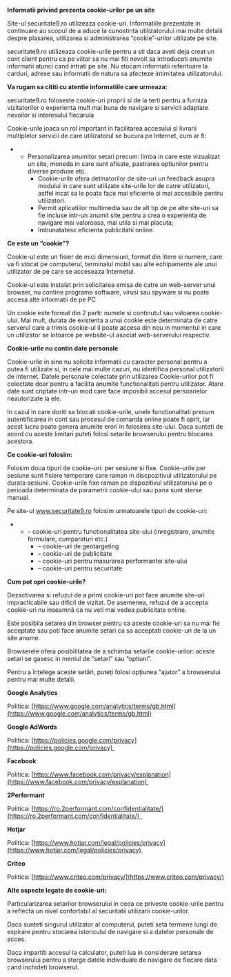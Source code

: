 **Informatii privind prezenta cookie-urilor pe un site**

Site-ul securitate9.ro utilizeaza cookie-uri. Informatiile prezentate in continuare au scopul de a aduce la cunostinta utilizatorului mai multe detalii despre plasarea, utilizarea si administrarea “cookie”-urilor utilizate pe site.

securitate9.ro utilizeaza cookie-urile pentru a sti daca aveti deja creat un cont client pentru ca pe viitor sa nu mai fiti nevoit sa introduceti anumite informatii atunci cand intrati pe site. Nu stocam informatii referitoare la carduri, adrese sau informatii de natura sa afecteze intimitatea utilizatorului.

**Va rugam sa cititi cu atentie informatiile care urmeaza:**

securitate9.ro foloseste cookie-uri proprii si de la terti pentru a furniza vizitatorilor o experienta mult mai buna de navigare si servicii adaptate nevoilor si interesului fiecaruia

Cookie-urile joaca un rol important in facilitarea accesului si livrarii multiplelor servicii de care utilizatorul se bucura pe Internet, cum ar fi:

- - Personalizarea anumitor setari precum: limba in care este vizualizat un site, moneda in care sunt afisate, pastrarea optiunilor pentru diverse produse etc.
    - Cookie-urile ofera detinatorilor de site-uri un feedback asupra modului in care sunt utilizate site-urile lor de catre utilizatori, astfel incat sa le poata face mai eficiente si mai accesibile pentru utilizatori.
    - Permit aplicatiilor multimedia sau de alt tip de pe alte site-uri sa fie incluse intr-un anumit site pentru a crea o experienta de navigare mai valoroasa, mai utila si mai placuta;
    - Imbunatatesc eficienta publicitatii online.

**Ce este un “cookie”?**

Cookie-ul este un fisier de mici dimensiuni, format din litere si numere, care va fi stocat pe computerul, terminalul mobil sau alte echipamente ale unui utilizator de pe care se acceseaza Internetul.

Cookie-ul este instalat prin solicitarea emisa de catre un web-server unui browser, nu contine programe software, virusi sau spyware si nu poate accesa alte informatii de pe PC

Un cookie este format din 2 parti: numele si continutul sau valoarea cookie-ului. Mai mult, durata de existenta a unui cookie este determinata de catre serverul care a trimis cookie-ul il poate accesa din nou in momentul in care un utilizator se intoarce pe website-ul asociat web-serverului respectiv.

**Cookie-urile nu contin date personale**

Cookie-urile in sine nu solicita informatii cu caracter personal pentru a putea fi utilizate si, in cele mai multe cazuri, nu identifica personal utilizatorii de internet. Datele personale colectate prin utilizarea Cookie-urilor pot fi colectate doar pentru a facilita anumite functionalitati pentru utilizator. Atare date sunt criptate intr-un mod care face imposibil accesul persoanelor neautorizate la ele.

In cazul in care doriti sa blocati cookie-urile, unele functionalitati precum autentificarea in cont sau procesul de comanda online poate fi oprit, iar acest lucru poate genera anumite erori in folosirea site-ului. Daca sunteti de acord cu aceste limitari puteti folosi setarile browserului pentru blocarea acestora.

**Ce cookie-uri folosim:** 

Folosim doua tipuri de cookie-uri: per sesiune si fixe. Cookie-urile per sesiune sunt fisiere temporare care raman in discpozitivul utilizatorului pe durata sesiunii. Cookie-urile fixe raman pe dispozitivul utilizatorului pe o perioada determinata de parametrii cookie-ului sau pana sunt sterse manual.

Pe site-ul www.securitate9.ro folosim urmatoarele tipuri de cookie-uri:

- - – cookie-uri pentru functionalitatea site-ului (inregistrare, anumite formulare, cumparaturi etc.)
    - – cookie-uri de geotargeting
    - – cookie-uri de publicitate
    - – cookie-uri pentru masurarea performantei site-ului
    - – cookie-uri pentru securitate

**Cum pot opri cookie-urile?**

Dezactivarea si refuzul de a primi cookie-uri pot face anumite site-uri impracticabile sau dificil de vizitat. De asemenea, refuzul de a accepta cookie-uri nu inseamnă ca nu veti mai vedea publicitate online.

Este posibila setarea din browser pentru ca aceste cookie-uri sa nu mai fie acceptate sau poti face anumite setari ca sa acceptati cookie-uri de la un site anume. 

Browserele ofera posibilitatea de a schimba setarile cookie-urilor: aceste setari se gasesc in meniul de “setari” sau “optiuni”.

Pentru a înțelege aceste setări, puteți folosi opțiunea “ajutor” a browserului pentru mai multe detalii.

**Google Analytics**

Politica: [https://www.google.com/analytics/terms/gb.html](https://www.google.com/analytics/terms/gb.html)

**Google AdWords**

Politica: [https://policies.google.com/privacy](https://policies.google.com/privacy) 

**Facebook**

Politica: [https://www.facebook.com/privacy/explanation](https://www.facebook.com/privacy/explanation) 

**2Performant**

Politica: [https://ro.2performant.com/confidentialitate/](https://ro.2performant.com/confidentialitate/)  

**Hotjar**

Politica: [https://www.hotjar.com/legal/policies/privacy](https://www.hotjar.com/legal/policies/privacy) 

**Criteo**

Politica: [https://www.criteo.com/privacy/](https://www.criteo.com/privacy/)

**Alte aspecte legate de cookie-uri:**

Particularizarea setarilor browserului in ceea ce priveste cookie-urile pentru a reflecta un nivel confortabil al securitatii utilizarii cookie-urilor.

Daca sunteti singurul utilizator al computerul, puteti seta termene lungi de expirare pentru stocarea istoricului de navigare si a datelor personale de acces.

Daca impartiti accesul la calculator, puteti lua in considerare setarea browserului pentru a sterge datele individuale de navigare de fiecare data cand inchideti browserul.